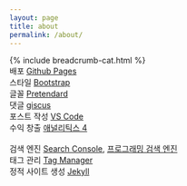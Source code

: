 ```yaml
---
layout: page
title: about
permalink: /about/
---
```

{% include breadcrumb-cat.html %}
<br>
배포 <a href="https://pages.github.com/" target="_blank">Github Pages</a><br>
스타일 <a href="https://getbootstrap.com/" target="_blank"> Bootstrap</a><br>
글꼴 <a href="https://github.com/orioncactus/pretendard" target="_blank"> Pretendard</a><br>
댓글 <a href="https://giscus.app/ko" target="_blank"> giscus</a><br>
포스트 작성 <a href="https://code.visualstudio.com/" target="_blank"> VS Code</a><br>
수익 창출 <a href="https://developers.google.com/analytics?hl=ko" target="_blank"> 애널리틱스 4</a><br>			
검색 엔진 <a href="https://search.google.com" target="_blank"> Search Console</a>, <a href="https://programmablesearchengine.google.com/about/" target="_blank">프로그래밍 검색 엔진</a><br>
태그 관리 <a href="https://tagmanager.google.com/" target="_blank"> Tag Manager</a><br>
정적 사이트 생성 <a href="https://jekyllrb-ko.github.io/" target="_blank"> Jekyll</a><br>								
<!-- 비트맵 그래픽<a href="https://affinity.serif.com/en-gb/photo//" target="_blank"> Seriff Affinity Photo</a><br>
벡터 그래픽<a href="https://affinity.serif.com/en-gb/designer/" target="_blank"> Seriff Affinity Designer</a><br>
컷 편집<a href="https://www.apple.com/kr/final-cut-pro/"> Final Cut Pro</a><br> -->
<br>